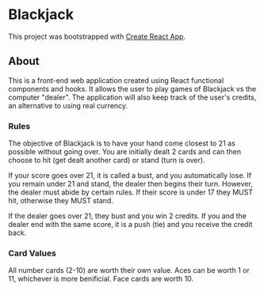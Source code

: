 # Blackjack

This project was bootstrapped with [Create React App](https://github.com/facebook/create-react-app).

## About

This is a front-end web application created using React functional components and hooks. It allows the user to play games of Blackjack vs the computer "dealer". The application will also keep track of the user's credits, an alternative to using real currency.

### Rules 

The objective of Blackjack is to have your hand come closest to 21 as possible without going over. You are initially dealt 2 cards and can then choose to hit (get dealt another card) or stand (turn is over).

If your score goes over 21, it is called a bust, and you automatically lose. If you remain under 21 and stand, the dealer then begins their turn. However, the dealer must abide by certain rules. If their score is under 17 they MUST hit, otherwise they MUST stand. 

If the dealer goes over 21, they bust and you win 2 credits. If you and the dealer end with the same score, it is a push (tie) and you receive the credit back.

### Card Values

All number cards (2-10) are worth their own value.
Aces can be worth 1 or 11, whichever is more benificial.
Face cards are worth 10.
